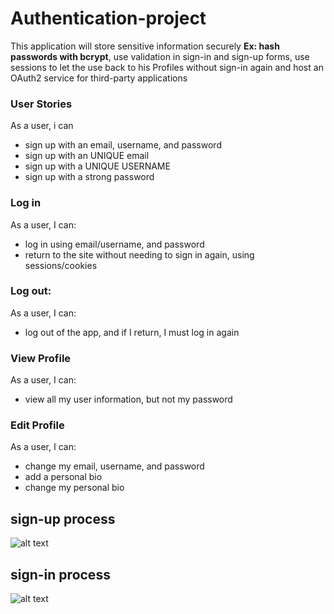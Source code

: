 # Authentication-project

This application will store sensitive information securely **Ex: hash passwords with bcrypt**, use validation in sign-in and sign-up forms, use sessions to let the use back to his Profiles without sign-in again and host an OAuth2 service for third-party applications


### User Stories
As a user, i can
- sign up with an email, username, and password
- sign up with an UNIQUE email
- sign up with a UNIQUE USERNAME
- sign up with a strong password

### Log in

As a user, I can:

- log in using email/username, and password
- return to the site without needing to sign in again, using sessions/cookies

### Log out:
As a user, I can:
- log out of the app, and if I return, I must log in again

### View Profile
As a user, I can:
- view all my user information, but not my password

### Edit Profile
As a user, I can:
- change my email, username, and password
- add a personal bio
- change my personal bio

## sign-up process

![alt text](https://scontent.fjrs2-1.fna.fbcdn.net/v/t34.0-12/17409750_795041983984298_142113614_n.png?oh=3d6aa9cf25a99faddfff274693d2312a&oe=58D46938)

## sign-in process

![alt text](https://scontent.fjrs2-1.fna.fbcdn.net/v/t34.0-12/17474869_795042837317546_1115852499_n.png?oh=0a9a4f59f3b5686b1414c2c0cedfafe1&oe=58D5A1DE)
